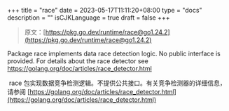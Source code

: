 +++
title = "race"
date = 2023-05-17T11:11:20+08:00
type = "docs"
description = ""
isCJKLanguage = true
draft = false
+++

> 原文：[https://pkg.go.dev/runtime/race@go1.24.2](https://pkg.go.dev/runtime/race@go1.24.2)

Package race implements data race detection logic. No public interface is provided. For details about the race detector see https://golang.org/doc/articles/race_detector.html

​	race 包实现数据竞争检测逻辑。不提供公共接口。有关竞争检测器的详细信息，请参阅 [https://golang.org/doc/articles/race_detector.html](https://golang.org/doc/articles/race_detector.html)
